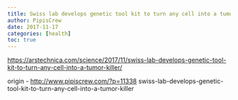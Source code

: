 ```yaml
---
title: Swiss lab develops genetic tool kit to turn any cell into a tumor killer
author: PipisCrew
date: 2017-11-17
categories: [health]
toc: true
---
```


https://arstechnica.com/science/2017/11/swiss-lab-develops-genetic-tool-kit-to-turn-any-cell-into-a-tumor-killer/

origin - http://www.pipiscrew.com/?p=11338 swiss-lab-develops-genetic-tool-kit-to-turn-any-cell-into-a-tumor-killer